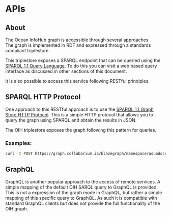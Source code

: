 # APIs

## About

The Ocean InfoHub graph is accessible through several approaches.  
The graph is implemented in RDF and expressed through a standards compliant triplestore.

This triplestore exposes a SPARQL endpoint that can be queried using the [SPARQL 1.1 Query Language](http://www.w3.org/TR/rdf-sparql-query/).
To do this you can visit a web based query interface as discussed in other sections of this document.

It is also possible to access this service following RESTful principles.  

## SPARQL HTTP Protocol

One approach to this RESTful approach is to use the
[SPARQL 1.1 Graph Store HTTP Protocol](https://www.w3.org/TR/2013/REC-sparql11-http-rdf-update-20130321/).
This is a simple HTTP protocol that allows you to query the graph using SPARQL and obtain the results in JSON.

The OIH triplestore exposes the graph following this pattern for queries.

### Examples:

```bash
curl -X POST https://graph.collaborium.io/blazegraph/namespace/aquadocs/sparql --data-urlencode 'query=SELECT * { ?s ?p ?o } LIMIT 1' -H 'Accept:application/sparql-results+json'
```



## GraphQL

GraphQL is another popular approach to the access of remote services.  A simple mapping of the 
default OIH SARQL query to GraphQL is provided.   This is not a expression of the graph mode in
GraphQL, but rather a simple mapping of this specific query to GraphQL.   As such it is compatible with 
standard GraphQL clients but does not provide the full functionality of the OIH graph.

